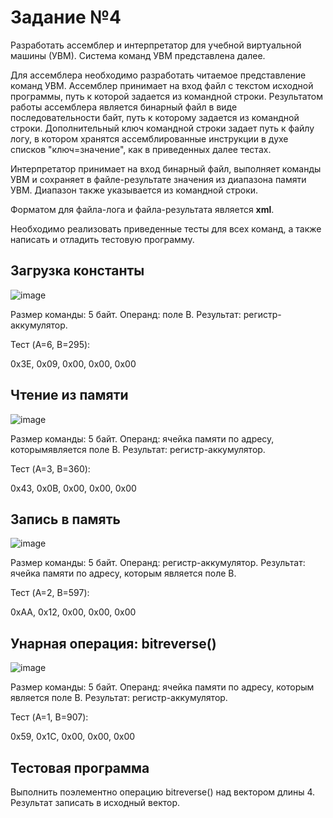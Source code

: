 # Задание №4
Разработать ассемблер и интерпретатор для учебной виртуальной машины (УВМ). Система команд УВМ представлена далее.

Для ассемблера необходимо разработать читаемое представление команд УВМ. Ассемблер принимает на вход файл с текстом исходной программы, путь к которой задается из командной строки. Результатом работы ассемблера является бинарный файл в виде последовательности байт, путь к которому задается из командной строки. Дополнительный ключ командной строки задает путь к файлу логу, в котором хранятся ассемблированные инструкции в духе списков "ключ=значение", как в приведенных далее тестах.

Интерпретатор принимает на вход бинарный файл, выполняет команды УВМ и сохраняет в файле-результате значения из диапазона памяти УВМ. Диапазон также указывается из командной строки.

Форматом для файла-лога и файла-результата является **xml**.

Необходимо реализовать приведенные тесты для всех команд, а также написать и отладить тестовую программу.

## **Загрузка константы**

![image](https://github.com/user-attachments/assets/f2e578fe-b7fe-41be-8e7b-fb26742ff914)

Размер команды: 5 байт. Операнд: поле B. Результат: регистр-аккумулятор.

Тест (A=6, B=295):

0x3E, 0x09, 0x00, 0x00, 0x00

## **Чтение из памяти**

![image](https://github.com/user-attachments/assets/4efe681d-1f6d-4dac-b14b-fa915a0744ab)

Размер команды: 5 байт. Операнд: ячейка памяти по адресу, которымявляется поле B. Результат: регистр-аккумулятор.

Тест (A=3, B=360):

0x43, 0x0B, 0x00, 0x00, 0x00

## **Запись в память**

![image](https://github.com/user-attachments/assets/d7dcebda-590a-4d62-89f8-741e7c5f98fc)

Размер команды: 5 байт. Операнд: регистр-аккумулятор. Результат: ячейка памяти по адресу, которым является поле B.

Тест (A=2, B=597):

0xAA, 0x12, 0x00, 0x00, 0x00

## **Унарная операция: bitreverse()**

![image](https://github.com/user-attachments/assets/44368c41-d591-410e-829f-1491714e16e3)

Размер команды: 5 байт. Операнд: ячейка памяти по адресу, которым является поле B. Результат: регистр-аккумулятор.

Тест (A=1, B=907):

0x59, 0x1C, 0x00, 0x00, 0x00

## **Тестовая программа**
Выполнить поэлементно операцию bitreverse() над вектором длины 4. Результат записать в исходный вектор.